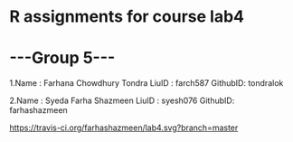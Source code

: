 # R assignments for course lab4

# ---Group 5---

1.Name : Farhana Chowdhury Tondra
LiuID : farch587
GithubID: tondralok

2.Name : Syeda Farha Shazmeen
LiuID : syesh076
GithubID: farhashazmeen


https://travis-ci.org/farhashazmeen/lab4.svg?branch=master




